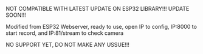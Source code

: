 NOT COMPATIBLE WITH LATEST UPDATE ON ESP32 LIBRARY!!! UPDATE SOON!!!

Modified from ESP32 Webserver, ready to use, open IP to config, IP:8000 to start record, and IP:81/stream to check camera

NO SUPPORT YET, DO NOT MAKE ANY USSUE!!!
